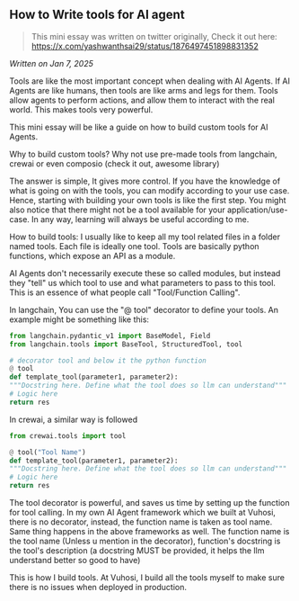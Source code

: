 ## How to Write tools for AI agent
> This mini essay was written on twitter originally, Check it out here: https://x.com/yashwanthsai29/status/1876497451898831352

*Written on Jan 7, 2025*


Tools are like the most important concept when dealing with AI Agents. If AI Agents are like humans, then tools are like arms and legs for them. Tools allow agents to perform actions, and allow them to interact with the real world. This makes tools very powerful. 

This mini essay will be like a guide on how to build custom tools for AI Agents. 

Why to build custom tools? Why not use pre-made tools from langchain, crewai or even composio (check it out, awesome library)

The answer is simple, It gives more control. If you have the knowledge of what is going on with the tools, you can modify according to your use case. Hence, starting with building your own tools is like the first step. You might also notice that there might not be a tool available for your application/use-case. In any way, learning will always be useful according to me.

How to build tools:
I usually like to keep all my tool related files in a folder named tools. Each file is ideally one tool. Tools are basically python functions, which expose an API as a module. 

AI Agents don't necessarily execute these so called modules, but instead they "tell" us which tool to use and what parameters to pass to this tool. This is an essence of what people call "Tool/Function Calling".

In langchain, You can use the "@ tool" decorator to define your tools.
An example might be something like this:
```python
from langchain.pydantic_v1 import BaseModel, Field  
from langchain.tools import BaseTool, StructuredTool, tool

# decorator tool and below it the python function 
@ tool
def template_tool(parameter1, parameter2):
"""Docstring here. Define what the tool does so llm can understand"""
# Logic here
return res
```

In crewai, a similar way is followed
```python
from crewai.tools import tool 

@ tool("Tool Name")
def template_tool(parameter1, parameter2):
"""Docstring here. Define what the tool does so llm can understand"""
# Logic here
return res
```

The tool decorator is powerful, and saves us time by setting up the function for tool calling. 
In my own AI Agent framework which we built at Vuhosi, there is no decorator, instead, the function name is taken as tool name. Same thing happens in the above frameworks as well. The function name is the tool name (Unless u mention in the decorator), function's docstring is the tool's description (a docstring MUST be provided, it helps the llm understand better so good to have)

This is how I build tools. At Vuhosi, I build all the tools myself to make sure there is no issues when deployed in production.
